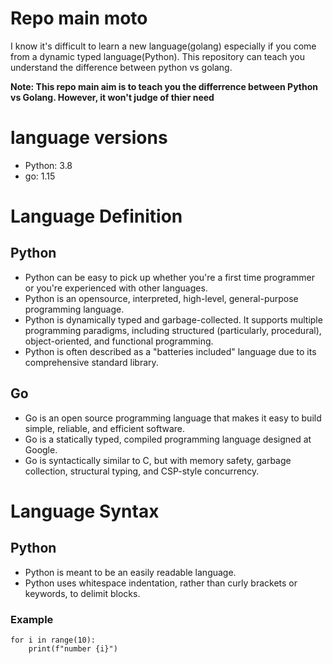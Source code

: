 # Repo main moto
I know it's difficult to learn a new language(golang) especially if you come from a dynamic typed language(Python). This repository can teach you understand the difference between python vs golang.

**Note: This repo main aim is to teach you the differrence between Python vs Golang. However, it won't judge of thier need**

# language versions
* Python: 3.8
* go: 1.15

# Language Definition
## Python
* Python can be easy to pick up whether you're a first time programmer or you're experienced with other languages. 
* Python is an opensource, interpreted, high-level, general-purpose programming language.
* Python is dynamically typed and garbage-collected. It supports multiple programming paradigms, including structured (particularly, procedural), object-oriented, and functional programming.
* Python is often described as a "batteries included" language due to its comprehensive standard library.
## Go
* Go is an open source programming language that makes it easy to build simple, reliable, and efficient software.
* Go is a statically typed, compiled programming language designed at Google.
* Go is syntactically similar to C, but with memory safety, garbage collection, structural typing, and CSP-style concurrency.

# Language Syntax
## Python
* Python is meant to be an easily readable language.
* Python uses whitespace indentation, rather than curly brackets or keywords, to delimit blocks.
### Example
```
for i in range(10):
    print(f"number {i}")
```
